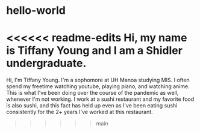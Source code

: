 # hello-world
<<<<<< readme-edits
Hi, my name is Tiffany Young and I am a Shidler undergraduate. 
======
Hi, I'm Tiffany Young. I'm a sophomore at UH Manoa studying MIS. I often spend my freetime watching youtube, playing piano, and watching anime. This is what I've been doing over the course of the pandemic as well, whenever I'm not working. I work at a sushi restaurant and my favorite food is also sushi, and this fact has held up even as I've been eating sushi consistently for the 2+ years I've worked at this restaurant. 

>>>>>> main

